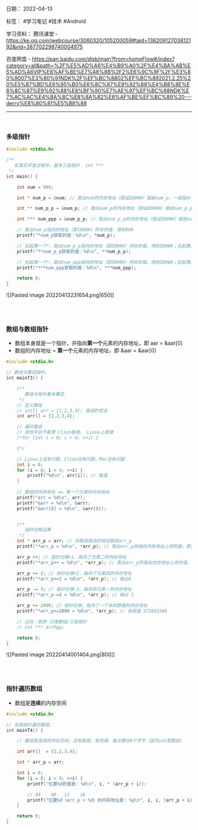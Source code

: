 日期： 2022-04-13

标签： #学习笔记 #技术 #Android 

学习资料： 
腾讯课堂 - https://ke.qq.com/webcourse/3060320/105200059#taid=13820912703812192&vid=387702298740004975

百度网盘 - https://pan.baidu.com/disk/main?from=homeFlow#/index?category=all&path=%2F%E5%AD%A6%E4%B9%A0%2F%E4%BA%AB%E5%AD%A6VIP%E8%AF%BE%E7%A8%8B%2F2%E6%9C%9F%2F%E3%80%9007%E3%80%91NDK%2F%EF%BC%8802%EF%BC%892021.2.25%20%E5%87%BD%E6%95%B0%E6%8C%87%E9%92%88%E4%B8%8E%E6%8C%87%E9%92%88%E8%BF%90%E7%AE%97%EF%BC%88NDK%E7%AC%AC%E4%BA%8C%E8%8A%82%E8%AF%BE%EF%BC%89%20---derry%E8%80%81%E5%B8%88

---
<br>

### 多级指针
```c
#include <stdio.h>

/**
   在真实开发过程中，最多三级指针  int ***
 */
int main() {

    int num = 999;

    int * num_p = &num; // 取出num的内存地址（假设1000H）赋给num_p，一级指针

    int ** num_p_p = &num_p; // 取出num_p的内存地址（假设2000H）赋给num_p_p，二级指针

    int *** num_ppp = &num_p_p; // 取出num_p_p的内存地址（假设3000H）赋给num_ppp，三级指针

	// 取出num_p指向的地址（即1000H）所存的值，得到999
    printf("*num_p获取的值：%d\n", *num_p); 

	// 右起第一个*，取出num_p_p指向的地址（即2000H）所存的值，得到1000H；右起第二个*，取出地址1000H所存的值，得到999
    printf("**num_p_p获取的值：%d\n", **num_p_p); 

	// 右起第一个*，取出num_ppp指向的地址（即3000H）所存的值，得到2000H；右起第二个*，取出num_p_p指向的地址（即2000H）所存的值，得到1000H；右起第三个*，取出地址1000H所存的值，得到999
    printf("***num_ppp获取的值：%d\n", ***num_ppp);

    return 0;
}
```

![[Pasted image 20220413231654.png|650]]

<br><br>

### 数组与数组指针
- 数组本身就是一个指针，并指向**第一个**元素的内存地址，即 aar = &aar[0]
- 数组的内存地址 = **第一个**元素的内存地址，即 &aar = &aar[0]
```c
#include <stdio.h>

// 数组与数组指针。
int mainT3() {

	/**
	   数组与指针基本概念
     */
    // 定义数组
    // int[] arr = {1,2,3,4}; 错误的写法
    int arr[] = {1,2,3,4};

    // 遍历数组
    // 其他平台不能用 Clion能用， Linux上报错
    /*for (int i = 0; i < 4; ++i) {

    }*/

    // Linux上没有问题，Clion没有问题，Mac没有问题
    int i = 0;
    for (i = 0; i < 4; ++i) {
        printf("%d\n", arr[i]); // 取值
    }
    
    // 数组的内存地址 == 第一个元素的内存地址
    printf("arr = %d\n", arr);
    printf("&arr = %d\n", &arr);
    printf("&arr[0] = %d\n", &arr[0]);


	/**
	   指针位移运算
     */
    int * arr_p = arr; // 将数组指向的地址赋给arr_p
    printf("*arr_p = %d\n", *arr_p); // 取出arr_p所指向内存地址上存的值，即元素一，输出 1

    arr_p ++; // 指针位移+1，指向了元素二的内存地址
    printf("*arr_p++ = %d\n", *arr_p); // 取出arr_p所指向内存地址上存的值，即元素二，输出 2

    arr_p += 2; // 指针位移+2，指向了元素四的内存地址
    printf("*arr_p+=2 = %d\n", *arr_p); // 输出4

    arr_p -= 3; // 指针位移-3，指向到元素一的内存地址
    printf("*arr_p-=3 = %d\n", *arr_p); // 输出 1

    arr_p += 2000; // 指针位移，指向了一个未知野值的内存地址
    printf("*arr_p+=2000 = %d\n", *arr_p); // 系统值 572662306

    // 以后：我想 三维数组/三级指针
    // int *** arrPpp;

    return 0;
}
```

![[Pasted image 20220414001404.png|800]]

<br><br>

### 指针遍历数组
- 数组是**连续**的内存空间
```c
#include <stdio.h>

// 采用指针遍历数组。
int mainT4() {

    // 数组是连续的内存空间，没有断层、有规律。每次挪动4个字节（因为int型数组）

    int arr[]  = {1,2,3,4};

    int * arr_p = arr;

    int i = 0;
    for (i = 0; i < 4; ++i) {
        printf("位置%d的值是: %d\n", i, * (arr_p + i));

        // 04    08   12    16
        printf("位置%d（arr_p + %d）的内存地址是: %p\n", i, i, (arr_p + i));
    }

    return 0;
}
```

